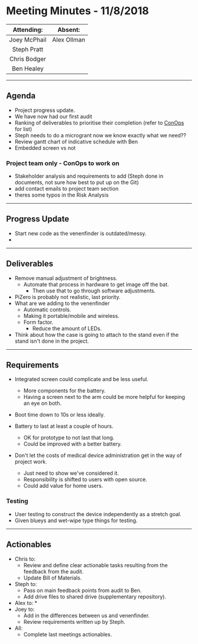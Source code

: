 # Meeting Minutes - 11/8/2018

| Attending: | Absent: |
| :---: | :---: |
| Joey McPhail | Alex Ollman |
| Steph Pratt | |
| Chris Bodger | |
| Ben Healey| |

---

## Agenda
* Project progress update.
* We have now had our first audit
* Ranking of deliverables to prioritise their completion (refer to [ConOps](docs/CONOPS.md) for list)
* Steph needs to do a microgrant now we know exactly what we need??
* Review gantt chart of indicative schedule with Ben
* Embedded screen vs not

### Project team only - ConOps to work on
* Stakeholder analysis and requirements to add (Steph done in documents, not sure how best to put up on the Git)
* add contact emails to project team section
* theres some typos in the Risk Analysis

---

## Progress Update
* Start new code as the venenfinder is outdated/messy.
* 

---

## Deliverables
* Remove manual adjustment of brightness.
  * Automate that process in hardware to get image off the bat.
    * Then use that to go through software adjustments.
* PiZero is probably not realistic, last priority.
* What are we adding to the venenfinder
  * Automatic controls.
  * Making it portable/mobile and wireless.
  * Form factor.
    * Reduce the amount of LEDs.
* Think about how the case is going to attach to the stand even if the stand isn't done in the project.

---

## Requirements
* Integrated screen could complicate and be less useful.
  * More components for the battery.
  * Having a screen next to the arm could be more helpful for keeping an eye on both.
* Boot time down to 10s or less ideally.
* Battery to last at least a couple of hours.
  * OK for prototype to not last that long.
  * Could be improved with a better battery.

* Don't let the costs of medical device administration get in the way of project work.
  * Just need to show we've considered it.
  * Responsibility is shifted to users with open source.
  * Could add value for home users.

### Testing
* User testing to construct the device independently as a stretch goal.
* Given blueys and wet-wipe type things for testing.

---

## Actionables
* Chris to:
  * Review and define clear actionable tasks resulting from the feedback from the audit.
  * Update Bill of Materials.
* Steph to:
  * Pass on main feedback points from audit to Ben.
  * Add drive files to shared drive (supplementary repository).
* Alex to:
  * 
* Joey to:
  * Add in the differences between us and venenfinder.
  * Review requirements written up by Steph.
* All:
  * Complete last meetings actionables.
